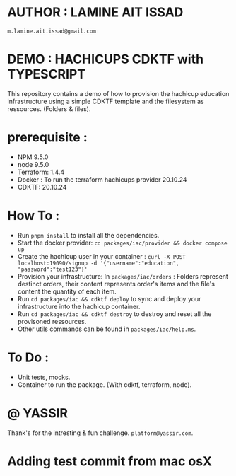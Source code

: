 # AUTHOR : LAMINE AIT ISSAD
`m.lamine.ait.issad@gmail.com`

# DEMO : HACHICUPS CDKTF with TYPESCRIPT

This repository contains a demo of how to provision the hachicup education infrastructure using a simple CDKTF template and the filesystem as ressources. (Folders & files).

# prerequisite :

- NPM 9.5.0
- node 9.5.0
- Terraform: 1.4.4
- Docker : To run the terraform hachicups provider 20.10.24
- CDKTF: 20.10.24

# How To :

- Run `pnpm install` to install all the dependencies.
- Start the docker provider: `cd packages/iac/provider && docker compose up`
- Create the hachicup user in your container : `curl -X POST localhost:19090/signup -d '{"username":"education", "password":"test123"}'`
- Provision your infrastructure: In `packages/iac/orders` : Folders represent destinct orders, their content represents order's items and the file's content the quantity of each item.
- Run `cd packages/iac && cdktf deploy` to sync and deploy your infrastructure into the hachicup container.
- Run `cd packages/iac && cdktf destroy` to destroy and reset all the provisoned ressources.
- Other utils commands can be found in `packages/iac/help.ms`.

# To Do :
- Unit tests, mocks.
- Container to run the package. (With cdktf, terraform, node).

# @ YASSIR
Thank's for the intresting & fun challenge.
`platform@yassir.com`.

# Adding test commit from mac osX
